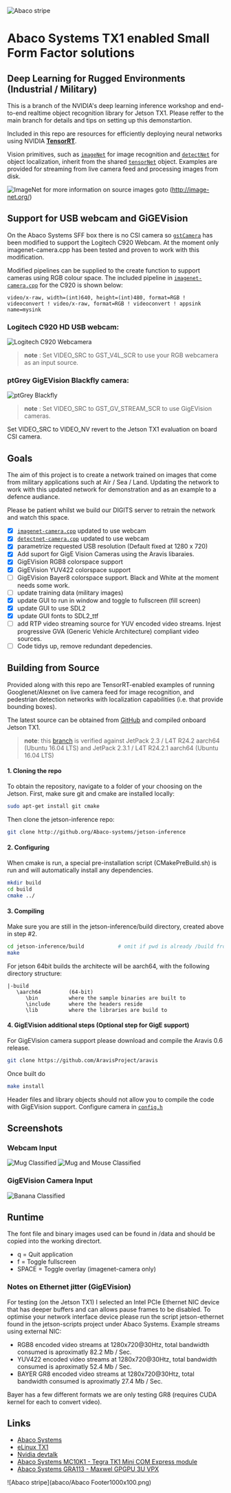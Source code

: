 ![Abaco stripe](abaco/Abaco_background-1000x275.png)

# Abaco Systems TX1 enabled Small Form Factor solutions   
## Deep Learning for Rugged Environments (Industrial / Military)
This is a branch of the NVIDIA's deep learning inference workshop and end-to-end realtime object recognition library for Jetson TX1. Please reffer to the main branch for details and tips on setting up this demonstartion.

Included in this repo are resources for efficiently deploying neural networks using NVIDIA **[TensorRT](https://developer.nvidia.com/tensorrt)**.  

Vision primitives, such as [`imageNet`](imageNet.h) for image recognition and [`detectNet`](detectNet.h) for object localization, inherit from the shared [`tensorNet`](tensorNet.h) object.  Examples are provided for streaming from live camera feed and processing images from disk. 

![ImageNet](abaco/ImageNet.jpg) for more information on source images goto (http://image-net.org/)

## Support for USB webcam and GiGEVision
On the Abaco Systems SFF box there is no CSI camera so [`gstCamera`](camera/gstCamera.h) has been modified to support the Logitech C920 Webcam. At the moment only imagenet-camera.cpp has been tested and proven to work with this modification. 

Modified pipelines can be supplied to the create function to support cameras using RGB colour space. The included pipeline in [`imagenet-camera.cpp`](imagenet-camera/imagenet-camera.cpp)  for the C920 is shown below:

    video/x-raw, width=(int)640, height=(int)480, format=RGB ! videoconvert ! video/x-raw, format=RGB ! videoconvert ! appsink name=mysink

### Logitech C920 HD USB webcam:

![Logitech C920 Webcamera](abaco/WebcamC920.jpg)
> **note** : Set VIDEO_SRC to GST_V4L_SCR to use your RGB webcamera as an input source.

### ptGrey GigEVision Blackfly camera:

![ptGrey Blackfly](abaco/blackfly.jpg)
> **note** : Set VIDEO_SRC to GST_GV_STREAM_SCR to use GigEVision cameras.

Set VIDEO_SRC to VIDEO_NV revert to the Jetson TX1 evaluation on board CSI camera.
## Goals
The aim of this project is to create a network trained on images that come from military applications such at Air / Sea / Land. Updating the network to work with this updated network for demonstration and as an example to a defence audiance. 

Please be patient whilst we build our DIGITS server to retrain the network and watch this space.

- [x] [`imagenet-camera.cpp`](imagenet-camera/imagenet-camera.cpp) updated to use webcam
- [x] [`detectnet-camera.cpp`](detectnet-camera/detectnet-camera.cpp) updated to use webcam
- [x] parametrize requested USB resolution (Default fixed at 1280 x 720)
- [x] Add suport for GigE Vision Cameras using the Aravis libaraies.
- [x] GigEVision RGB8 colorspace support
- [x] GigEVision YUV422  colorspace support
- [ ] GigEVision Bayer8 colorspace support. Black and White at the moment needs some work.
- [ ] update training data (military images)
- [x] update GUI to run in window and toggle to fullscreen (fill screen)
- [x] update GUI to use SDL2
- [x] update GUI fonts to SDL2_ttf
- [ ] add RTP video streaming source for YUV encoded video streams. Injest progressive GVA (Generic Vehicle Architecture) compliant video sources.
- [ ] Code tidys up, remove redundant depedencies.

## Building from Source
Provided along with this repo are TensorRT-enabled examples of running Googlenet/Alexnet on live camera feed for image recognition, and pedestrian detection networks with localization capabilities (i.e. that provide bounding boxes). 

The latest source can be obtained from [GitHub](http://github.com/ross-abaco/jetson-inference) and compiled onboard Jetson TX1.

> **note**:  this [branch](http://github.com/ross-abaco/jetson-inference) is verified against 
>        JetPack 2.3 / L4T R24.2 aarch64 (Ubuntu 16.04 LTS) and JetPack 2.3.1 / L4T R24.2.1 aarch64 (Ubuntu 16.04 LTS)
      
#### 1. Cloning the repo
To obtain the repository, navigate to a folder of your choosing on the Jetson.  First, make sure git and cmake are installed locally:

``` bash
sudo apt-get install git cmake
```

Then clone the jetson-inference repo:
``` bash
git clone http://github.org/Abaco-systems/jetson-inference
```

#### 2. Configuring

When cmake is run, a special pre-installation script (CMakePreBuild.sh) is run and will automatically install any dependencies.

``` bash
mkdir build
cd build
cmake ../
```

#### 3. Compiling

Make sure you are still in the jetson-inference/build directory, created above in step #2.

``` bash
cd jetson-inference/build			# omit if pwd is already /build from above
make
```

For jetson 64bit builds the architecte will be aarch64, with the following directory structure:

```
|-build
   \aarch64		    (64-bit)
      \bin			where the sample binaries are built to
      \include		where the headers reside
      \lib			where the libraries are build to
```

#### 4. GigEVision additional steps (Optional step for GigE support)
For GigEVision camera support please download and compile the Aravis 0.6 release.
``` bash
git clone https://github.com/AravisProject/aravis
```
Once built do
``` bash
make install
```
Header files and library objects should not allow you to compile the code with GigEVision support. Configure camera in [`config.h`](config.h)
## Screenshots
### Webcam Input 
![Mug Classified](abaco/Inferance-Screenshot01.png)
![Mug and Mouse Classified](abaco/Inferance-Screenshot02.png)
### GigEVision Camera Input
![Banana Classified](abaco/Inferance-Screenshot03.png)

## Runtime
The font file and binary images used can be found in /data and should be copied into the working directort. 

* q = Quit application
* f = Toggle fullscreen
* SPACE = Toggle overlay (imagenet-camera only)

### Notes on Ethernet jitter (GigEVision)
For testing (on the Jetson TX1) I selected an Intel PCIe Ethernet NIC device that has deeper buffers and can allows pause frames to be disabled. To optimise your network interface device please run the script jetson-ethernet found in the jetson-scripts project under Abaco Systems. Example streams using external NIC:

* RGB8 encoded video streams at 1280x720@30Htz, total bandwidth consumed is aproximatly 82.2 Mb / Sec.
* YUV422 encoded video streams at 1280x720@30Htz, total bandwidth consumed is aproximatly 52.4 Mb / Sec.
* BAYER GR8 encoded video streams at 1280x720@30Htz, total bandwidth consumed is aproximatly 27.4 Mb / Sec.

Bayer has a few different formats we are only testing GR8 (requires CUDA kernel for each to convert video).

## Links
* [Abaco Systems](http://abaco.com)
* [eLinux TX1](http://elinux.org/Jetson_TX1)
* [Nvidia devtalk](https://devtalk.nvidia.com/default/board/164/)
* [Abaco Systems MC10K1 - Tegra TK1 Mini COM Express module](https://www.abaco.com/products/mcom10-k1-mini-com-express)
* [Abaco Systems GRA113 - Maxwel GPGPU 3U VPX](https://www.abaco.com/products/gra113-graphics-board)


![Abaco stripe](abaco/Abaco Footer1000x100.png)
